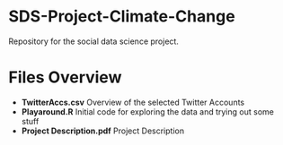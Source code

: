 # SDS-Project-Climate-Change
Repository for the social data science project.

# Files Overview
- **TwitterAccs.csv**			Overview of the selected Twitter Accounts
- **Playaround.R**        Initial code for exploring the data and trying out some stuff
- **Project Description.pdf** Project Description
